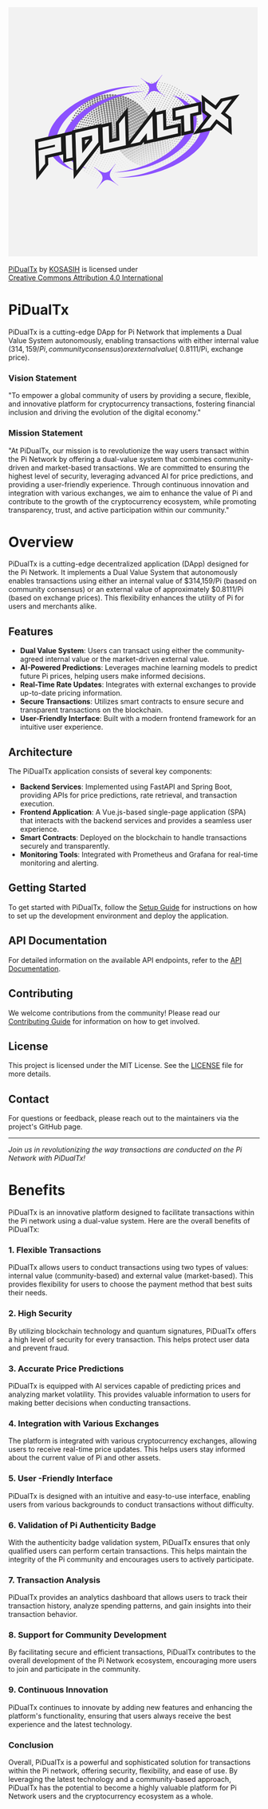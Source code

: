 ![PiDualTx Icon](frontend/src/assets/PiDuAlTx_Icon.png)

<p xmlns:cc="http://creativecommons.org/ns#" xmlns:dct="http://purl.org/dc/terms/"><a property="dct:title" rel="cc:attributionURL" href="https://github.com/KOSASIH/PiDualTx">PiDualTx</a> by <a rel="cc:attributionURL dct:creator" property="cc:attributionName" href="https://www.linkedin.com/in/kosasih-81b46b5a">KOSASIH</a> is licensed under <a href="https://creativecommons.org/licenses/by/4.0/?ref=chooser-v1" target="_blank" rel="license noopener noreferrer" style="display:inline-block;">Creative Commons Attribution 4.0 International<img style="height:22px!important;margin-left:3px;vertical-align:text-bottom;" src="https://mirrors.creativecommons.org/presskit/icons/cc.svg?ref=chooser-v1" alt=""><img style="height:22px!important;margin-left:3px;vertical-align:text-bottom;" src="https://mirrors.creativecommons.org/presskit/icons/by.svg?ref=chooser-v1" alt=""></a></p>


# PiDualTx

PiDualTx is a cutting-edge DApp for Pi Network that implements a Dual Value System autonomously, enabling transactions with either internal value ($314,159/Pi, community consensus) or external value (~$0.8111/Pi, exchange price).

### Vision Statement
"To empower a global community of users by providing a secure, flexible, and innovative platform for cryptocurrency transactions, fostering financial inclusion and driving the evolution of the digital economy."

### Mission Statement
"At PiDualTx, our mission is to revolutionize the way users transact within the Pi Network by offering a dual-value system that combines community-driven and market-based transactions. We are committed to ensuring the highest level of security, leveraging advanced AI for price predictions, and providing a user-friendly experience. Through continuous innovation and integration with various exchanges, we aim to enhance the value of Pi and contribute to the growth of the cryptocurrency ecosystem, while promoting transparency, trust, and active participation within our community." 

# Overview

PiDualTx is a cutting-edge decentralized application (DApp) designed for the Pi Network. It implements a Dual Value System that autonomously enables transactions using either an internal value of $314,159/Pi (based on community consensus) or an external value of approximately $0.8111/Pi (based on exchange prices). This flexibility enhances the utility of Pi for users and merchants alike.

## Features

- **Dual Value System**: Users can transact using either the community-agreed internal value or the market-driven external value.
- **AI-Powered Predictions**: Leverages machine learning models to predict future Pi prices, helping users make informed decisions.
- **Real-Time Rate Updates**: Integrates with external exchanges to provide up-to-date pricing information.
- **Secure Transactions**: Utilizes smart contracts to ensure secure and transparent transactions on the blockchain.
- **User-Friendly Interface**: Built with a modern frontend framework for an intuitive user experience.

## Architecture

The PiDualTx application consists of several key components:

- **Backend Services**: Implemented using FastAPI and Spring Boot, providing APIs for price predictions, rate retrieval, and transaction execution.
- **Frontend Application**: A Vue.js-based single-page application (SPA) that interacts with the backend services and provides a seamless user experience.
- **Smart Contracts**: Deployed on the blockchain to handle transactions securely and transparently.
- **Monitoring Tools**: Integrated with Prometheus and Grafana for real-time monitoring and alerting.

## Getting Started

To get started with PiDualTx, follow the [Setup Guide](docs/setup.md) for instructions on how to set up the development environment and deploy the application.

## API Documentation

For detailed information on the available API endpoints, refer to the [API Documentation](docs/api.md).

## Contributing

We welcome contributions from the community! Please read our [Contributing Guide](docs/contributing.md) for information on how to get involved.

## License

This project is licensed under the MIT License. See the [LICENSE](LICENSE) file for more details.

## Contact

For questions or feedback, please reach out to the maintainers via the project's GitHub page.

---

*Join us in revolutionizing the way transactions are conducted on the Pi Network with PiDualTx!*

# Benefits

PiDualTx is an innovative platform designed to facilitate transactions within the Pi network using a dual-value system. Here are the overall benefits of PiDualTx:

### 1. **Flexible Transactions**
PiDualTx allows users to conduct transactions using two types of values: internal value (community-based) and external value (market-based). This provides flexibility for users to choose the payment method that best suits their needs.

### 2. **High Security**
By utilizing blockchain technology and quantum signatures, PiDualTx offers a high level of security for every transaction. This helps protect user data and prevent fraud.

### 3. **Accurate Price Predictions**
PiDualTx is equipped with AI services capable of predicting prices and analyzing market volatility. This provides valuable information to users for making better decisions when conducting transactions.

### 4. **Integration with Various Exchanges**
The platform is integrated with various cryptocurrency exchanges, allowing users to receive real-time price updates. This helps users stay informed about the current value of Pi and other assets.

### 5. **User -Friendly Interface**
PiDualTx is designed with an intuitive and easy-to-use interface, enabling users from various backgrounds to conduct transactions without difficulty.

### 6. **Validation of Pi Authenticity Badge**
With the authenticity badge validation system, PiDualTx ensures that only qualified users can perform certain transactions. This helps maintain the integrity of the Pi community and encourages users to actively participate.

### 7. **Transaction Analysis**
PiDualTx provides an analytics dashboard that allows users to track their transaction history, analyze spending patterns, and gain insights into their transaction behavior.

### 8. **Support for Community Development**
By facilitating secure and efficient transactions, PiDualTx contributes to the overall development of the Pi Network ecosystem, encouraging more users to join and participate in the community.

### 9. **Continuous Innovation**
PiDualTx continues to innovate by adding new features and enhancing the platform's functionality, ensuring that users always receive the best experience and the latest technology.

### Conclusion
Overall, PiDualTx is a powerful and sophisticated solution for transactions within the Pi network, offering security, flexibility, and ease of use. By leveraging the latest technology and a community-based approach, PiDualTx has the potential to become a highly valuable platform for Pi Network users and the cryptocurrency ecosystem as a whole.

